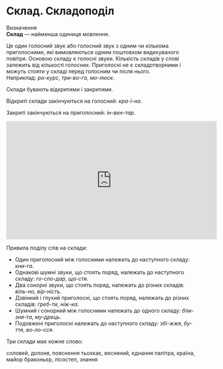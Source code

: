 # Склад. Складоподіл

<div class="eoz-wrap">
<span class="eoz">Визначення</span>
<div class="eoz-text">
<b>Склад</b> — найменша одиниця мовлення.
</div>
</div>

Це один голосний звук або голосний звук з одним чи кiлькома приголосними, якi вимовляються одним поштовхом видихуваного повiтря. Основою складу є голоснi звуки. Кiлькiсть складiв у словi залежить вiд кiлькостi голосних. Приголоснi не є складотворними i можуть стояти у складi перед голосним чи пiсля нього.<br>Наприклад: *ра-курс*, *три-во-га*, *мо-люск*.

Склади бувають вiдкритими i закритими.

Вiдкритi склади закiнчуються на голосний: *кра-ї-на*.

Закритi закiнчуються на приголосний: *iн-вен-тар*.

<div class="fluidMedia">
<iframe align="center" width="560" height="315" src="https://www.youtube.com/embed/fhjh--y9K88" frameborder="0" allowfullscreen></iframe>
</div>
<div class="popup">
</div>

Привила подiлу слiв на склади:
 * Один приголосний мiж голосними належить до наступного складу: *кни-га*.
 * Однаковi шумнi звуки, що стоять поряд, належать до наступного складу: *го-спо-дар*, *ща-стя*.
 * Два сонорнi звуки, що стоять поряд, належать до рiзних складiв: *вiль-но*, *вiр-нiсть*.
 * Дзвiнкий i глухий приголоснi, що стоять поряд, належать до рiзних складiв: *греб-ти*, *нiж-ка*.
 * Шумний i сонорний мiж голосними належать до одного складу: *бли-зня-та*, *му-дрець*.
 * Подовженi приголоснi належать до наступного складу: *збi-жжя*, *бу-ття*, *во-ло-сся*.
 


<quiz correctLabel="correct" incorrectLabel="incorrect" checkLabel="check">
    <question text="">
        <p>Три склади має кожне слово:</p>
        <answer>соловей, долоня, пояснення</answer>
        <answer correct>тьохкає, весняний, єднання </answer>
        <answer>палітра, країна, майор</answer>
        <answer>браконьєр, лісостеп, знання</answer>
    </question>
</quiz>
